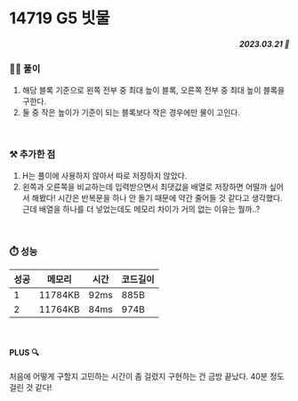 # 14719 G5 빗물
##### <p align="right"> 2023.03.21 📆 </p>

 
### 👩‍🏫 풀이
1. 해당 블록 기준으로 왼쪽 전부 중 최대 높이 블록, 오른쪽 전부 중 최대 높이 블록을 구한다.
2. 둘 중 작은 높이가 기준이 되는 블록보다 작은 경우에만 물이 고인다.

<br>

### ⚒️ 추가한 점
1. H는 풀이에 사용하지 않아서 따로 저장하지 않았다.
2. 왼쪽과 오른쪽을 비교하는데 입력받으면서 최댓값을 배열로 저장하면 어떨까 싶어서 해봤다! 
   시간은 반복문을 하나 안 돌기 때문에 약간 줄어들 것 같다고 생각했다. 
   근데 배열을 하나를 더 넣었는데도 메모리 차이가 거의 없는 이유는 뭘까..?


<br>

### ⏱️ 성능
<!-- 테이블 -->
성공 |메모리 | 시간 | 코드길이
---|---|---|---|
1|11784KB|92ms|885B
2|11764KB|84ms|974B

<br>

#### PLUS 🔍
처음에 어떻게 구할지 고민하는 시간이 좀 걸렸지 구현하는 건 금방 끝났다.
40분 정도 걸린 것 같다!
